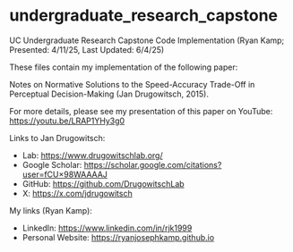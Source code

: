 # undergraduate_research_capstone

UC Undergraduate Research Capstone Code Implementation (Ryan Kamp; Presented: 4/11/25, Last Updated: 6/4/25)

These files contain my implementation of the following paper:

Notes on Normative Solutions to the Speed-Accuracy Trade-Off in Perceptual Decision-Making (Jan Drugowitsch, 2015).

For more details, please see my presentation of this paper on YouTube: https://youtu.be/LRAP1YHy3g0

Links to Jan Drugowitsch:
- Lab: https://www.drugowitschlab.org/
- Google Scholar: https://scholar.google.com/citations?user=fCU×98WAAAAJ
- GitHub: https://github.com/DrugowitschLab
- X: https://x.com/jdrugowitsch

My links (Ryan Kamp):
- LinkedIn: https://www.linkedin.com/in/rjk1999
- Personal Website: https://ryanjosephkamp.github.io
